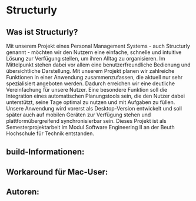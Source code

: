 # Structurly

## Was ist Structurly?

Mit unserem Projekt eines Personal Management Systems - auch Structurly genannt - möchten wir den Nutzern
eine einfache, schnelle und intuitive Lösung zur Verfügung stellen, um ihren Alltag zu organisieren.
Im Mittelpunkt stehen dabei vor allem eine benutzerfreundliche Bedienung und übersichtliche Darstellung.
Mit unserem Projekt planen wir zahlreiche Funktionen in einer Anwendung zusammenzufassen, die aktuell nur sehr
spezialisiert angeboten werden. Dadurch erreichen wir eine deutliche Vereinfachung für unsere Nutzer. Eine
besondere Funktion soll die Integration eines automatischen Planungstools sein, die den Nutzer dabei
unterstützt, seine Tage optimal zu nutzen und mit Aufgaben zu füllen. Unsere Anwendung wird vorerst als
Desktop-Version entwickelt und soll später auch auf mobilen Geräten zur Verfügung stehen und
plattformübergreifend synchronisierbar sein.
Dieses Projekt ist als Semesterprojektarbeit im Modul Software Engineering II an der Beuth Hochschule für Technik entstanden.

## build-Informationen:

## Workaround für Mac-User:

## Autoren:

